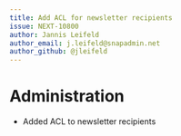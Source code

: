 ```yaml
---
title: Add ACL for newsletter recipients
issue: NEXT-10800
author: Jannis Leifeld
author_email: j.leifeld@snapadmin.net 
author_github: @jleifeld
---
```

# Administration
* Added ACL to newsletter recipients

